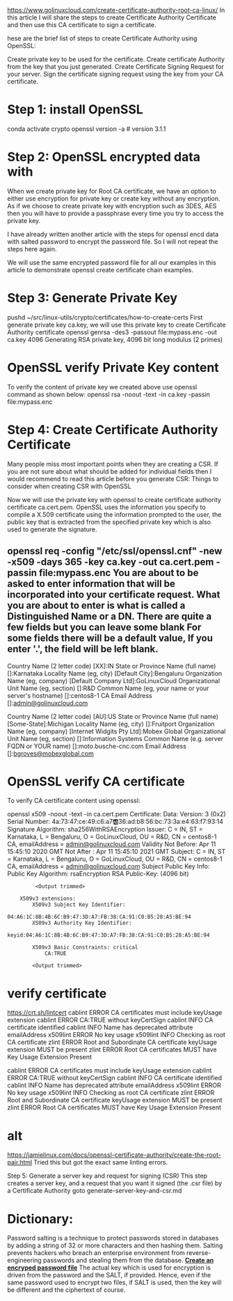 https://www.golinuxcloud.com/create-certificate-authority-root-ca-linux/
In this article I will share the steps to create Certificate Authority Certificate and then use this CA certificate to sign a certificate.

hese are the brief list of steps to create Certificate Authority using OpenSSL:

Create private key to be used for the certificate.
Create certificate Authority from the key that you just generated.
Create Certificate Signing Request for your server.
Sign the certificate signing request using the key from your CA certificate.
# Step 1: install OpenSSL
conda activate crypto 
openssl version -a # version 3.1.1
# Step 2: OpenSSL encrypted data with 
When we create private key for Root CA certificate, we have an option to either use encryption for private key or create key without any encryption. As if we choose to create private key with encryption such as 3DES, AES then you will have to provide a passphrase every time you try to access the private key.

I have already written another article with the steps for openssl encd data with salted password to encrypt the password file. So I will not repeat the steps here again.

We will use the same encrypted password file for all our examples in this article to demonstrate openssl create certificate chain examples.

# Step 3: Generate Private Key
pushd ~/src/linux-utils/crypto/certificates/how-to-create-certs
First generate private key ca.key, we will use this private key to create Certificate Authority certificate
openssl genrsa -des3 -passout file:mypass.enc -out ca.key 4096
Generating RSA private key, 4096 bit long modulus (2 primes)


# OpenSSL verify Private Key content
To verify the content of private key we created above use openssl command as shown below:
openssl rsa -noout -text -in ca.key -passin file:mypass.enc

# Step 4: Create Certificate Authority Certificate
Many people miss most important points when they are creating a CSR. If you are not sure about what should be added for individual fields then I would recommend to read this article before you generate CSR:
Things to consider when creating CSR with OpenSSL

Now we will use the private key with openssl to create certificate authority certificate ca.cert.pem. OpenSSL uses the information you specify to compile a X.509 certificate using the information prompted to the user, the public key that is extracted from the specified private key which is also used to generate the signature.


openssl req -config "/etc/ssl/openssl.cnf" -new -x509 -days 365 -key ca.key -out ca.cert.pem -passin file:mypass.enc
You are about to be asked to enter information that will be incorporated
into your certificate request.
What you are about to enter is what is called a Distinguished Name or a DN.
There are quite a few fields but you can leave some blank
For some fields there will be a default value,
If you enter '.', the field will be left blank.
-----
Country Name (2 letter code) [XX]:IN
State or Province Name (full name) []:Karnataka
Locality Name (eg, city) [Default City]:Bengaluru
Organization Name (eg, company) [Default Company Ltd]:GoLinuxCloud
Organizational Unit Name (eg, section) []:R&D
Common Name (eg, your name or your server's hostname) []:centos8-1 CA
Email Address []:admin@golinuxcloud.com

Country Name (2 letter code) [AU]:US
State or Province Name (full name) [Some-State]:Michigan
Locality Name (eg, city) []:Fruitport
Organization Name (eg, company) [Internet Widgits Pty Ltd]:Mobex Global
Organizational Unit Name (eg, section) []:Information Systems
Common Name (e.g. server FQDN or YOUR name) []:moto.busche-cnc.com
Email Address []:bgroves@mobexglobal.com

# OpenSSL verify CA certificate
To verify CA certificate content using openssl:

openssl x509 -noout -text -in ca.cert.pem
Certificate:
    Data:
        Version: 3 (0x2)
        Serial Number:
            4a:73:47:ce:49:c6:a7:ab:36:ad:b8:56:bc:73:3a:e4:63:f7:93:14
        Signature Algorithm: sha256WithRSAEncryption
        Issuer: C = IN, ST = Karnataka, L = Bengaluru, O = GoLinuxCloud, OU = R&D, CN = centos8-1 CA, emailAddress = admin@golinuxcloud.com
        Validity
            Not Before: Apr 11 15:45:10 2020 GMT
            Not After : Apr 11 15:45:10 2021 GMT
        Subject: C = IN, ST = Karnataka, L = Bengaluru, O = GoLinuxCloud, OU = R&D, CN = centos8-1 CA, emailAddress = admin@golinuxcloud.com
        Subject Public Key Info:
            Public Key Algorithm: rsaEncryption
                RSA Public-Key: (4096 bit)

             <Output trimmed>

        X509v3 extensions:
            X509v3 Subject Key Identifier:
                04:A6:1C:8B:4B:6C:B9:47:3D:A7:FB:38:CA:91:C0:B5:28:A5:BE:94
            X509v3 Authority Key Identifier:
                keyid:04:A6:1C:8B:4B:6C:B9:47:3D:A7:FB:38:CA:91:C0:B5:28:A5:BE:94

            X509v3 Basic Constraints: critical
                CA:TRUE

            <Output trimmed>

# verify certificate
https://crt.sh/lintcert
cablint	ERROR	CA certificates must include keyUsage extension
cablint	ERROR	CA:TRUE without keyCertSign
cablint	INFO	CA certificate identified
cablint	INFO	Name has deprecated attribute emailAddress
x509lint	ERROR	No key usage
x509lint	INFO	Checking as root CA certificate
zlint	ERROR	Root and Subordinate CA certificate keyUsage extension MUST be present
zlint	ERROR	Root CA certificates MUST have Key Usage Extension Present

cablint	ERROR	CA certificates must include keyUsage extension
cablint	ERROR	CA:TRUE without keyCertSign
cablint	INFO	CA certificate identified
cablint	INFO	Name has deprecated attribute emailAddress
x509lint	ERROR	No key usage
x509lint	INFO	Checking as root CA certificate
zlint	ERROR	Root and Subordinate CA certificate keyUsage extension MUST be present
zlint	ERROR	Root CA certificates MUST have Key Usage Extension Present

# alt 
https://jamielinux.com/docs/openssl-certificate-authority/create-the-root-pair.html
Tried this but got the exact same linting errors.

Step 5: Generate a server key and request for signing (CSR)
This step creates a server key, and a request that you want it signed (the .csr file) by a Certificate Authority
goto generate-server-key-and-csr.md
# Dictionary:
Password salting is a technique to protect passwords stored in databases by adding a string of 32 or more characters and then hashing them. Salting prevents hackers who breach an enterprise environment from reverse-engineering passwords and stealing them from the database.
**[Create an encryped password file](https://www.golinuxcloud.com/generate-self-signed-certificate-openssl/#Create_encrypted_password_file_Optional)**
The actual key which is used for encryption is driven from the password and the SALT, if provided. Hence, even if the same password used to encrypt two files, if SALT is used, then the key will be different and the ciphertext of course.
 